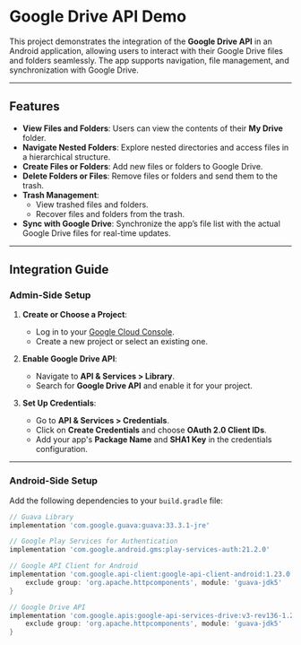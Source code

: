 # Google Drive API Demo

This project demonstrates the integration of the **Google Drive API** in an Android application, allowing users to interact with their Google Drive files and folders seamlessly. The app supports navigation, file management, and synchronization with Google Drive.

---

## Features

- **View Files and Folders**: Users can view the contents of their **My Drive** folder.
- **Navigate Nested Folders**: Explore nested directories and access files in a hierarchical structure.
- **Create Files or Folders**: Add new files or folders to Google Drive.
- **Delete Folders or Files**: Remove files or folders and send them to the trash.
- **Trash Management**: 
  - View trashed files and folders. 
  - Recover files and folders from the trash.
- **Sync with Google Drive**: Synchronize the app’s file list with the actual Google Drive files for real-time updates.

---

## Integration Guide

### Admin-Side Setup

1. **Create or Choose a Project**:
   - Log in to your [Google Cloud Console](https://console.cloud.google.com/).
   - Create a new project or select an existing one.

2. **Enable Google Drive API**:
   - Navigate to **API & Services > Library**.
   - Search for **Google Drive API** and enable it for your project.

3. **Set Up Credentials**:
   - Go to **API & Services > Credentials**.
   - Click on **Create Credentials** and choose **OAuth 2.0 Client IDs**.
   - Add your app's **Package Name** and **SHA1 Key** in the credentials configuration.

---

### Android-Side Setup

Add the following dependencies to your `build.gradle` file:

```gradle
// Guava Library
implementation 'com.google.guava:guava:33.3.1-jre'

// Google Play Services for Authentication
implementation 'com.google.android.gms:play-services-auth:21.2.0'

// Google API Client for Android
implementation 'com.google.api-client:google-api-client-android:1.23.0' {
    exclude group: 'org.apache.httpcomponents', module: 'guava-jdk5'
}

// Google Drive API
implementation 'com.google.apis:google-api-services-drive:v3-rev136-1.25.0' {
    exclude group: 'org.apache.httpcomponents', module: 'guava-jdk5'
}
